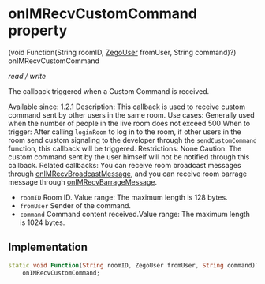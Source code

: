 


# onIMRecvCustomCommand property







(void Function(String roomID, [ZegoUser](../../zego_uikit_prebuilt_live_audio_room/ZegoUser-class.md) fromUser, String command)?) onIMRecvCustomCommand
  
_<span class="feature">read / write</span>_



<p>The callback triggered when a Custom Command is received.</p>
<p>Available since: 1.2.1
Description: This callback is used to receive custom command sent by other users in the same room.
Use cases: Generally used when the number of people in the live room does not exceed 500
When to trigger: After calling <code>loginRoom</code> to log in to the room, if other users in the room send custom signaling to the developer through the <code>sendCustomCommand</code> function, this callback will be triggered.
Restrictions: None
Caution: The custom command sent by the user himself will not be notified through this callback.
Related callbacks: You can receive room broadcast messages through <a href="../../zego_uikit_prebuilt_live_audio_room/ZegoExpressEngine/onIMRecvBroadcastMessage.md">onIMRecvBroadcastMessage</a>, and you can receive room barrage message through <a href="../../zego_uikit_prebuilt_live_audio_room/ZegoExpressEngine/onIMRecvBarrageMessage.md">onIMRecvBarrageMessage</a>.</p>
<ul>
<li><code>roomID</code> Room ID. Value range: The maximum length is 128 bytes.</li>
<li><code>fromUser</code> Sender of the command.</li>
<li><code>command</code> Command content received.Value range: The maximum length is 1024 bytes.</li>
</ul>



## Implementation

```dart
static void Function(String roomID, ZegoUser fromUser, String command)?
    onIMRecvCustomCommand;
```








